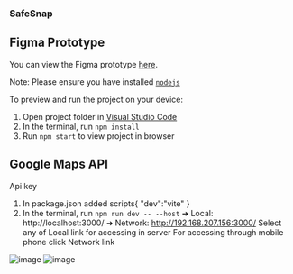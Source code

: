
  ### SafeSnap

  ## Figma Prototype 
  You can view the Figma prototype [here](https://www.figma.com/proto/QPdgKwKOSik9ONbSeVCpyy/SafeSnap-(Community)-(Copy)?node-id=6206-65&starting-point-node-id=6206%3A65&t=2BVEmUqm5PZ0bW8o-1).
  
  Note: Please ensure you have installed <code><a href="https://nodejs.org/en/download/">nodejs</a></code>

  To preview and run the project on your device:
  1) Open project folder in <a href="https://code.visualstudio.com/download">Visual Studio Code</a>
  2) In the terminal, run `npm install`
  3) Run `npm start` to view project in browser
  
  ## Google Maps API 
  Api key

  1) In package.json added scripts{
    "dev":"vite"
  }
  2) In the terminal, run `npm run dev -- --host`
    ➜  Local:   http://localhost:3000/
  ➜  Network: http://192.168.207.156:3000/
  Select any of Local link for accessing in server
  For accessing through mobile phone click Network link



![image](https://github.com/user-attachments/assets/e519d9b3-9b1a-413e-b423-ca71a7469acd)        ![image](https://github.com/user-attachments/assets/7d825b18-7a45-49eb-ab2f-3b83e2c14daf)

